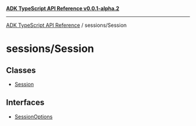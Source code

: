 [**ADK TypeScript API Reference v0.0.1-alpha.2**](../../README.md)

***

[ADK TypeScript API Reference](../../modules.md) / sessions/Session

# sessions/Session

## Classes

- [Session](classes/Session.md)

## Interfaces

- [SessionOptions](interfaces/SessionOptions.md)
